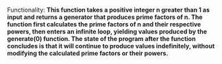 Functionality: **This function takes a positive integer n greater than 1 as input and returns a generator that produces prime factors of n. The function first calculates the prime factors of n and their respective powers, then enters an infinite loop, yielding values produced by the generate(0) function. The state of the program after the function concludes is that it will continue to produce values indefinitely, without modifying the calculated prime factors or their powers.**